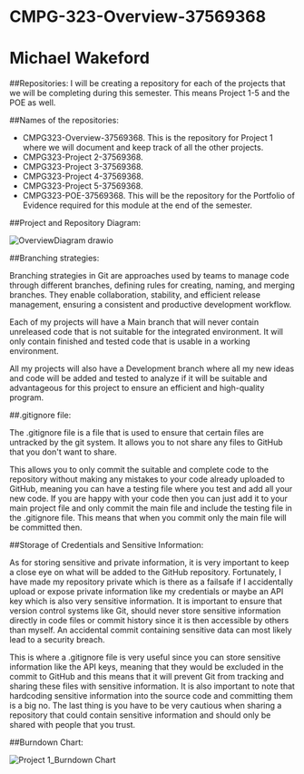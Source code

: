 # CMPG-323-Overview-37569368
# Michael Wakeford

##Repositories:
  I will be creating a repository for each of the projects that we will be completing during this semester. This means Project 1-5 and the POE as well.

##Names of the repositories:
  - CMPG323-Overview-37569368. This is the repository for Project 1 where we will document and keep track of all the other projects.
  - CMPG323-Project 2-37569368.
  - CMPG323-Project 3-37569368.
  - CMPG323-Project 4-37569368.
  - CMPG323-Project 5-37569368.
  - CMPG323-POE-37569368. This will be the repository for the Portfolio of Evidence required for this module at the end of the semester.

##Project and Repository Diagram:

![OverviewDiagram drawio](https://github.com/Michael-20020323/CMPG-323-Overview-37569368/assets/112023061/48160d38-c238-4ae5-9f4d-6a14884ca695)

##Branching strategies:

Branching strategies in Git are approaches used by teams to manage code through different branches, defining rules for creating, naming, and merging 
branches. They enable collaboration, stability, and efficient release management, ensuring a consistent and productive development workflow.

Each of my projects will have a Main branch that will never contain unreleased code that is not suitable for the integrated environment. It will only contain 
finished and tested code that is usable in a working environment.

All my projects will also have a Development branch where all my new ideas and code will be added and tested to analyze if it will be suitable and advantageous
for this project to ensure an efficient and high-quality program.

##.gitignore file:

The .gitignore file is a file that is used to ensure that certain files are untracked by the git system. It allows you to not share any files to GitHub that 
you don't want to share. 

This allows you to only commit the suitable and complete code to the repository without making any mistakes to your code already uploaded to GitHub, meaning you 
can have a testing file where you test and add all your new code. If you are happy with your code then you can just add it to your main project file and only commit 
the main file and include the testing file in the .gitignore file. This means that when you commit only the main file will be committed then.

##Storage of Credentials and Sensitive Information:

As for storing sensitive and private information, it is very important to keep a close eye on what will be added to the GitHub repository. Fortunately, I have made my 
repository private which is there as a failsafe if I accidentally upload or expose private information like my credentials or maybe an API key which is also very sensitive
information. It is important to ensure that version control systems like Git, should never store sensitive information directly in code files or commit history since it 
is then accessible by others than myself. An accidental commit containing sensitive data can most likely lead to a security breach.

This is where a .gitignore file is very useful since you can store sensitive information like the API keys, meaning that they would be excluded in the commit to GitHub 
and this means that it will prevent Git from tracking and sharing these files with sensitive information. It is also important to note that hardcoding sensitive information
into the source code and committing them is a big no. The last thing is you have to be very cautious when sharing a repository that could contain sensitive information and 
should only be shared with people that you trust.

##Burndown Chart:

![Project 1_Burndown Chart](https://github.com/Michael-20020323/CMPG-323-Overview-37569368/assets/112023061/782161ba-37d6-4842-93c1-00408f69f34f)
